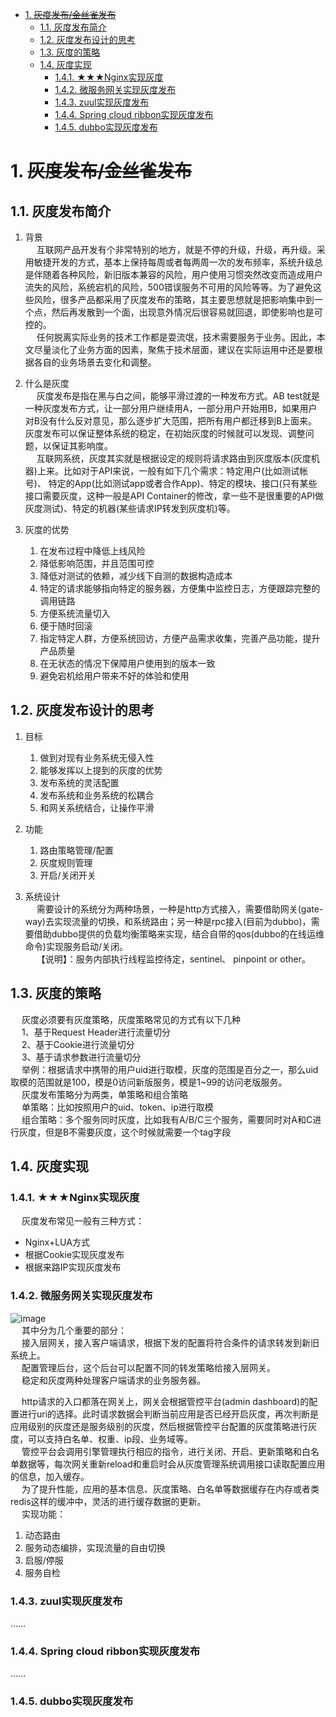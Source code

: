 
<!-- TOC -->

- [1. ~~灰度发布/金丝雀发布~~](#1-灰度发布金丝雀发布)
    - [1.1. 灰度发布简介](#11-灰度发布简介)
    - [1.2. 灰度发布设计的思考](#12-灰度发布设计的思考)
    - [1.3. 灰度的策略](#13-灰度的策略)
    - [1.4. 灰度实现](#14-灰度实现)
        - [1.4.1. ★★★Nginx实现灰度](#141-★★★nginx实现灰度)
        - [1.4.2. 微服务网关实现灰度发布](#142-微服务网关实现灰度发布)
        - [1.4.3. zuul实现灰度发布](#143-zuul实现灰度发布)
        - [1.4.4. Spring cloud ribbon实现灰度发布](#144-spring-cloud-ribbon实现灰度发布)
        - [1.4.5. dubbo实现灰度发布](#145-dubbo实现灰度发布)

<!-- /TOC -->


# 1. ~~灰度发布/金丝雀发布~~  
<!--
*** 不容错过的灰度发布系统架构设计 
https://mp.weixin.qq.com/s/Aq9Mwkpx18Zkt6iWL2bZEw

漫画：什么是蓝绿部署？ 
https://mp.weixin.qq.com/s/pzvZoyFG9j4takV6Q0pHWw
https://www.baidu.com/baidu?tn=monline_7_dg&ie=utf-8&wd=%E7%81%B0%E5%BA%A6%E5%8F%91%E5%B8%83%E5%92%8C%E8%93%9D%E7%BB%BF%E5%8F%91%E5%B8%83https://www.baidu.com/baidu?tn=monline_7_dg&ie=utf-8&wd=%E7%81%B0%E5%BA%A6%E5%8F%91%E5%B8%83%E5%92%8C%E8%93%9D%E7%BB%BF%E5%8F%91%E5%B8%83
CTO点名要搞个灰度发布系统，不慌！
https://mp.weixin.qq.com/s/4AhXH5U9dxj2DuOGel9bLg

https://blog.csdn.net/hueason/article/details/81054093
基于 Nginx+lua+Memcache 实现灰度发布 
https://mp.weixin.qq.com/s/BCuKFIrVAqS4SGo6Cxk0MQ
灰度发布
https://baike.baidu.com/item/%E7%81%B0%E5%BA%A6%E5%8F%91%E5%B8%83/7100322
https://mp.weixin.qq.com/s/h27Er8rWl4W9x4IC6PlduA


网关实现灰度发布
https://segmentfault.com/a/1190000017894943
-->

## 1.1. 灰度发布简介 
1. 背景  
&emsp; 互联网产品开发有个非常特别的地方，就是不停的升级，升级，再升级。采用敏捷开发的方式，基本上保持每周或者每两周一次的发布频率，系统升级总是伴随着各种风险，新旧版本兼容的风险，用户使用习惯突然改变而造成用户流失的风险，系统宕机的风险，500错误服务不可用的风险等等。为了避免这些风险，很多产品都采用了灰度发布的策略，其主要思想就是把影响集中到一个点，然后再发散到一个面，出现意外情况后很容易就回退，即使影响也是可控的。  
&emsp; 任何脱离实际业务的技术工作都是耍流氓，技术需要服务于业务。因此，本文尽量淡化了业务方面的因素，聚焦于技术层面，建议在实际运用中还是要根据各自的业务场景去变化和调整。  

2. 什么是灰度  
&emsp; 灰度发布是指在黑与白之间，能够平滑过渡的一种发布方式。AB test就是一种灰度发布方式，让一部分用户继续用A，一部分用户开始用B，如果用户对B没有什么反对意见，那么逐步扩大范围，把所有用户都迁移到B上面来。灰度发布可以保证整体系统的稳定，在初始灰度的时候就可以发现、调整问题，以保证其影响度。  
&emsp; 互联网系统，灰度其实就是根据设定的规则将请求路由到灰度版本(灰度机器)上来。比如对于API来说，一般有如下几个需求：特定用户(比如测试帐号)、 特定的App(比如测试app或者合作App)、特定的模块、接口(只有某些接口需要灰度，这种一般是API Container的修改，拿一些不是很重要的API做灰度测试)、特定的机器(某些请求IP转发到灰度机)等。  

3. 灰度的优势
    1. 在发布过程中降低上线风险  
    2. 降低影响范围，并且范围可控  
    3. 降低对测试的依赖，减少线下自测的数据构造成本  
    4. 特定的请求能够指向特定的服务器，方便集中监控日志，方便跟踪完整的调用链路  
    5. 方便系统流量切入  
    6. 便于随时回滚  
    7. 指定特定人群，方便系统回访，方便产品需求收集，完善产品功能，提升产品质量  
    8. 在无状态的情况下保障用户使用到的版本一致  
    9. 避免宕机给用户带来不好的体验和使用  

## 1.2. 灰度发布设计的思考
1. 目标
    1. 做到对现有业务系统无侵入性  
    2. 能够发挥以上提到的灰度的优势  
    3. 发布系统的灵活配置  
    4. 发布系统和业务系统的松耦合  
    5. 和网关系统结合，让操作平滑  

2. 功能  
    1. 路由策略管理/配置
    2. 灰度规则管理
    3. 开启/关闭开关

3. 系统设计  
&emsp; 需要设计的系统分为两种场景，一种是http方式接入，需要借助网关(gate-way)去实现流量的切换，和系统路由；另一种是rpc接入(目前为dubbo)，需要借助dubbo提供的负载均衡策略来实现，结合自带的qos(dubbo的在线运维命令)实现服务启动/关闭。  
&emsp; 【说明】：服务内部执行线程监控待定，sentinel、 pinpoint or other。  

## 1.3. 灰度的策略  
<!-- 
https://mp.weixin.qq.com/s/Aq9Mwkpx18Zkt6iWL2bZEw
-->
&emsp; 灰度必须要有灰度策略，灰度策略常见的方式有以下几种  
&emsp; 1、基于Request Header进行流量切分  
&emsp; 2、基于Cookie进行流量切分  
&emsp; 3、基于请求参数进行流量切分  
&emsp; 举例：根据请求中携带的用户uid进行取模，灰度的范围是百分之一，那么uid取模的范围就是100，模是0访问新版服务，模是1~99的访问老版服务。  
&emsp; 灰度发布策略分为两类，单策略和组合策略  
&emsp; 单策略：比如按照用户的uid、token、ip进行取模  
&emsp; 组合策略：多个服务同时灰度，比如我有A/B/C三个服务，需要同时对A和C进行灰度，但是B不需要灰度，这个时候就需要一个tag字段  

## 1.4. 灰度实现

### 1.4.1. ★★★Nginx实现灰度
&emsp; 灰度发布常见一般有三种方式：  

* Nginx+LUA方式  
* 根据Cookie实现灰度发布  
* 根据来路IP实现灰度发布  

### 1.4.2. 微服务网关实现灰度发布  
![image](http://www.wt1814.com/static/view/images/stability/stab-1.png)  
&emsp; 其中分为几个重要的部分：  
&emsp; 接入层网关，接入客户端请求，根据下发的配置将符合条件的请求转发到新旧系统上。  
&emsp; 配置管理后台，这个后台可以配置不同的转发策略给接入层网关。  
&emsp; 稳定和灰度两种处理客户端请求的业务服务器。  

&emsp; http请求的入口都落在网关上，网关会根据管控平台(admin dashboard)的配置进行uri的选择。此时请求数据会判断当前应用是否已经开启灰度，再次判断是应用级别的灰度还是服务级别的灰度，然后根据管控平台配置的灰度策略进行灰度，可以支持白名单、权重、ip段、业务域等。  
&emsp; 管控平台会调用引擎管理执行相应的指令，进行关闭、开启、更新策略和白名单数据等，每次网关重新reload和重启时会从灰度管理系统调用接口读取配置应用的信息，加入缓存。  
&emsp; 为了提升性能，应用的基本信息、灰度策略、白名单等数据缓存在内存或者类redis这样的缓冲中，灵活的进行缓存数据的更新。  
&emsp; 实现功能：  
1. 动态路由
2. 服务动态编排，实现流量的自由切换
3. 启服/停服
4. 服务自检

### 1.4.3. zuul实现灰度发布  
......

### 1.4.4. Spring cloud ribbon实现灰度发布  
......

### 1.4.5. dubbo实现灰度发布  

<!-- 
https://segmentfault.com/a/1190000017894943
-->

